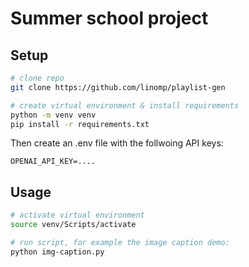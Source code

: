 # Summer school project

## Setup

```bash
# clone repo
git clone https://github.com/linomp/playlist-gen

# create virtual environment & install requirements
python -m venv venv
pip install -r requirements.txt
```

Then create an .env file with the follwoing API keys:

```
OPENAI_API_KEY=....
```

## Usage

```bash
# activate virtual environment
source venv/Scripts/activate

# run script, for example the image caption demo:
python img-caption.py
```
